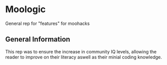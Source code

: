 # Moologic
General rep for "features" for moohacks

## General Information
This rep was to ensure the increase in community IQ levels, allowing the reader to improve on their literacy aswell as their minial coding knowledge.

